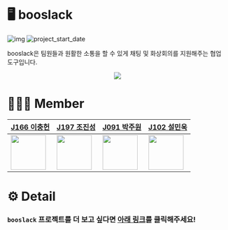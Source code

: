 # 🖥 booslack

![img](https://img.shields.io/badge/Web--orange) ![project_start_date](https://img.shields.io/badge/Project%20Start%20Date-2021--10--25-informational.svg)

booslack은 팀원들과 원활한 소통을 할 수 있게 채팅 및 화상회의를 지원해주는 협업 도구입니다.

<p align="center">
 <img src="https://user-images.githubusercontent.com/42922298/139283117-6f9d0ba6-946f-49c6-9ff8-412fe1bafbbc.png" />
</p>

# 👨‍👧‍👦 Member

|[J166 이충헌](https://github.com/lodado)|[J197 조진성](https://github.com/loin3)|[J091 박주원](https://github.com/laz)|[J102 설민욱](https://github.com/blogSoul)
|------|------|------|------|
|<img src="https://github.com/lodado.png" width="80"> |<img src="https://github.com/loin3.png" width="80">|<img src="https://github.com/laz.png" width="80">|<img src="https://github.com/blogSoul.png" width="80">|

# ⚙ Detail

### `booslack` 프로젝트를 더 보고 싶다면 [아래 링크](https://github.com/boostcampwm-2021/web06-booslack/wiki)를 클릭해주세요!
